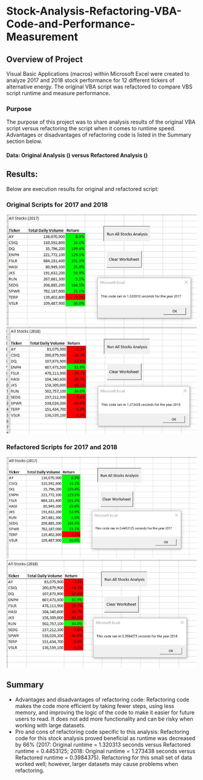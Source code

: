 # Stock-Analysis-Refactoring-VBA-Code-and-Performance-Measurement

## Overview of Project
Visual Basic Applications (macros) within Microsoft Excel were created to analyze 2017 and 2018 stock performance for 12 different tickers of alternative energy. The original VBA script was refactored to compare VBS script runtime and measure performance.

### Purpose
The purpose of this project was to share analysis results of the original VBA script versus refactoring the script when it comes to runtime speed. Advantages or disadvantages of refactoring code is listed in the Summary section below.
#### Data: Original Analysis () versus Refactored Analysis ()

## Results: 
Below are execution results for original and refactored script:

### Original Scripts for 2017 and 2018
![Stock_2017_Original_Runtime.jpg](https://github.com/KimberlyCrawford/Stock-Analysis-Refactoring-VBA-Code-and-Performance-Measurement/blob/main/Stock_2017_Original_Runtime.jpg) ![Stock_2018_Original_Runtime.jpg](https://github.com/KimberlyCrawford/Stock-Analysis-Refactoring-VBA-Code-and-Performance-Measurement/blob/main/Stock_2018_Original_Runtime.jpg)

### Refactored Scripts for 2017 and 2018
![Stock_2017_Refactored_Runtime.jpg](https://github.com/KimberlyCrawford/Stock-Analysis-Refactoring-VBA-Code-and-Performance-Measurement/blob/main/Stock_2017_Refactored_Runtime.jpg) ![Stock_2018_Refactored_Runtime.jpg](https://github.com/KimberlyCrawford/Stock-Analysis-Refactoring-VBA-Code-and-Performance-Measurement/blob/main/Stock_2018_Refactored_Runtime.jpg)

## Summary

- Advantages and disadvantages of refactoring code: Refactoring code makes the code more efficient by taking fewer steps, using less memory, and improving the logic of the code to make it easier for future users to read. It does not add more functionality and can be risky when working with large datasets. 
- Pro and cons of refactoring code specific to this analysis: Refactoring code for this stock analysis proved beneficial as runtime was decreased by 66% (2017: Original runtime = 1.320313 seconds versus Refactored runtime = 0.4453125; 2018: Original runtime = 1.273438 seconds versus Refactored runtime = 0.3984375). Refactoring for this small set of data worked well; however, larger datasets may cause problems when refactoring.
